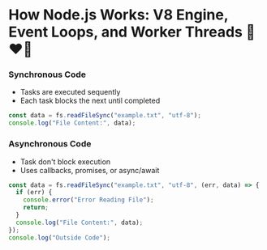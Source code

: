 # How Node.js Works: V8 Engine, Event Loops, and Worker Threads 🚀❤️‍🔥

### Synchronous Code

- Tasks are executed sequently
- Each task blocks the next until completed

```javascript
const data = fs.readFileSync("example.txt", "utf-8");
console.log("File Content:", data);
```

### Asynchronous Code

- Task don't block execution
- Uses callbacks, promises, or async/await

```javascript
const data = fs.readFileSync("example.txt", "utf-8", (err, data) => {
  if (err) {
    console.error("Error Reading File");
    return;
  }
  console.log("File Content:", data);
});
console.log("Outside Code");
```
